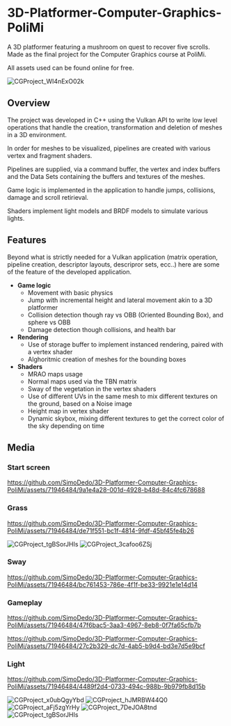 # 3D-Platformer-Computer-Graphics-PoliMi
A 3D platformer featuring a mushroom on quest to recover five scrolls. Made as the final project for the Computer Graphics course at PoliMi.

All assets used can be found online for free. 

![CGProject_WI4nExO02k](https://github.com/SimoDedo/3D-Platformer-Computer-Graphics-PoliMi/assets/71946484/2bc48cbe-f2dc-4174-8813-4e2723fee340)

## Overview
The project was developed in C++ using the Vulkan API to write low level operations that handle the creation, transformation and deletion of meshes in a 3D environment.

In order for meshes to be visualized, pipelines are created with various vertex and fragment shaders. 

Pipelines are supplied, via a command buffer, the vertex and index buffers and the Data Sets containing the buffers and textures of the meshes.  

Game logic is implemented in the application to handle jumps, collisions, damage and scroll retirieval.

Shaders implement light models and BRDF models to simulate various lights.

## Features
Beyond what is strictly needed for a Vulkan application (matrix operation, pipeline creation, descriptor layouts, descripror sets, ecc..) here are some of the feature of the developed application.
+ **Game logic**
  + Movement with basic physics
  + Jump with incremental height and lateral movement akin to a 3D platformer
  + Collision detection though ray vs OBB (Oriented Bounding Box), and sphere vs OBB
  + Damage detection though collisions, and health bar
+ **Rendering**
  + Use of storage buffer to implement instanced rendering, paired with a vertex shader
  + Alghoritmic creation of meshes for the bounding boxes
+ **Shaders**
  + MRAO maps usage
  + Normal maps used via the TBN matrix
  + Sway of the vegetation in the vertex shaders
  + Use of different UVs in the same mesh to mix different textures on the ground, based on a Noise image
  + Height map in vertex shader
  + Dynamic skybox, mixing different textures to get the correct color of the sky depending on time
## Media
### Start screen

https://github.com/SimoDedo/3D-Platformer-Computer-Graphics-PoliMi/assets/71946484/9a1e4a28-001d-4928-b48d-84c4fc678688

### Grass

https://github.com/SimoDedo/3D-Platformer-Computer-Graphics-PoliMi/assets/71946484/de71f551-bc1f-4814-9fdf-45bf45fe4b26

![CGProject_tgBSorJHIs](https://github.com/SimoDedo/3D-Platformer-Computer-Graphics-PoliMi/assets/71946484/fecba27f-f933-4dd7-9c46-8f8ea74795e6)
![CGProject_3cafoo6ZSj](https://github.com/SimoDedo/3D-Platformer-Computer-Graphics-PoliMi/assets/71946484/194ab551-d953-42ab-aee2-713abb39d5b2)

### Sway

https://github.com/SimoDedo/3D-Platformer-Computer-Graphics-PoliMi/assets/71946484/bc761453-786e-4f1f-be33-9921e1e14d14

### Gameplay

https://github.com/SimoDedo/3D-Platformer-Computer-Graphics-PoliMi/assets/71946484/47f6bac5-3aa3-4967-8eb8-0f7fa65cfb7b

https://github.com/SimoDedo/3D-Platformer-Computer-Graphics-PoliMi/assets/71946484/27c2b329-dc7d-4ab5-b9d4-bd3e7d5e9bcf

### Light

https://github.com/SimoDedo/3D-Platformer-Computer-Graphics-PoliMi/assets/71946484/4489f2d4-0733-494c-988b-9b979fb8d15b

![CGProject_x0ubQgyYbd](https://github.com/SimoDedo/3D-Platformer-Computer-Graphics-PoliMi/assets/71946484/09e6ae59-5426-4d0a-afd2-4e09d190e40a)
![CGProject_hJMRBW44Q0](https://github.com/SimoDedo/3D-Platformer-Computer-Graphics-PoliMi/assets/71946484/8bec0a9e-4c98-4b7e-9937-e489a2454c95)
![CGProject_aFj5zgYrHy](https://github.com/SimoDedo/3D-Platformer-Computer-Graphics-PoliMi/assets/71946484/0398c66a-19c2-45e6-adfb-2c5f00c92445)
![CGProject_7DeJOA8tnd](https://github.com/SimoDedo/3D-Platformer-Computer-Graphics-PoliMi/assets/71946484/d0bffbd6-f7f3-4c67-85f2-846d90e06a31)
![CGProject_tgBSorJHIs](https://github.com/SimoDedo/3D-Platformer-Computer-Graphics-PoliMi/assets/71946484/6707505e-ecf4-4794-8271-05f3346bb606)
